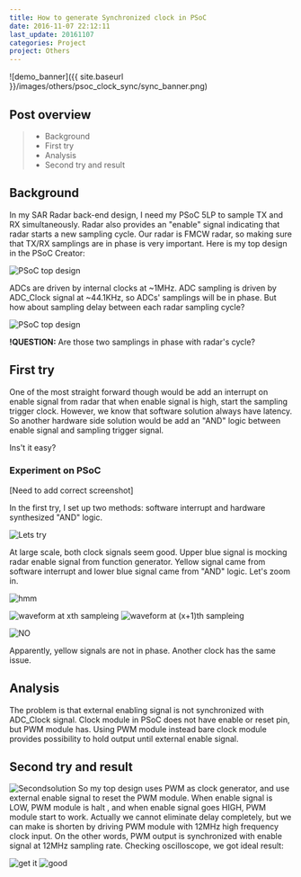 ```yaml
---
title: How to generate Synchronized clock in PSoC
date: 2016-11-07 22:12:11
last_update: 20161107
categories: Project
project: Others
---
```


![demo_banner]({{ site.baseurl }}/images/others/psoc_clock_sync/sync_banner.png)

## Post overview
>* Background
>* First try
>* Analysis
>* Second try and result


## Background
In my SAR Radar back-end design, I need my PSoC 5LP to sample TX and RX simultaneously. Radar also provides an "enable" signal indicating that radar starts a new sampling cycle. Our radar is FMCW radar, so making sure that TX/RX samplings are in phase is very important. Here is my top design in the PSoC Creator:

![PSoC top design]({{site.baseurl}}/images/others/psoc_clock_sync/psoc_requirement.png)

ADCs are driven by internal clocks at ~1MHz.
ADC sampling is driven by ADC_Clock signal at ~44.1KHz, so ADCs' samplings will be in phase.
But how about sampling delay between each radar sampling cycle?

![PSoC top design]({{site.baseurl}}/images/others/psoc_clock_sync/waveform.png)

**!QUESTION:** Are those two samplings in phase with radar's cycle?

## First try
 
One of the most straight forward though would be add an interrupt on enable signal from radar that when enable signal is high, start the sampling trigger clock. However, we know that software solution always have latency. So another hardware side solution would be add an "AND" logic between enable signal and sampling trigger signal.

Ins't it easy?



### Experiment on PSoC
[Need to add correct screenshot]

In the first try, I set up two methods: software interrupt and hardware synthesized "AND" logic.

![Lets try]({{site.baseurl}}/images/others/psoc_clock_sync/large_scale.png)

At large scale, both clock signals seem good. Upper blue signal is mocking radar enable signal from function generator. Yellow signal came from software interrupt and lower blue signal came from "AND" logic. Let's zoom in.

![hmm]({{site.baseurl}}/images/others/psoc_clock_sync/question.png)

![waveform at xth sampleing]({{site.baseurl}}/images/others/psoc_clock_sync/middle_1.png)
![waveform at (x+1)th sampleing]({{site.baseurl}}/images/others/psoc_clock_sync/middle_2.png)

![NO]({{site.baseurl}}/images/others/psoc_clock_sync/damn.png)

Apparently, yellow signals are not in phase. Another clock has the same issue.

## Analysis
The problem is that external enabling signal is not synchronized with ADC_Clock signal. Clock module in PSoC does not have enable or reset pin, but PWM module has.
Using PWM module instead bare clock module provides possibility to hold output until external enable signal.



## Second try and result
![Secondsolution]({{site.baseurl}}/images/others/psoc_clock_sync/psoc_design.png)
So my top design uses PWM as clock generator, and use external enable signal to reset the PWM module. When enable signal is LOW, PWM module is halt , and when enable signal goes HIGH, PWM module start to work. Actually we cannot eliminate delay completely, but we can make is shorten by driving PWM module with 12MHz high frequency clock input. On the other words, PWM output is synchronized with enable signal at 12MHz sampling rate.
Checking oscilloscope, we got ideal result:

![get it]({{site.baseurl}}/images/others/psoc_clock_sync/final.png)
![good]({{site.baseurl}}/images/others/psoc_clock_sync/good.png)